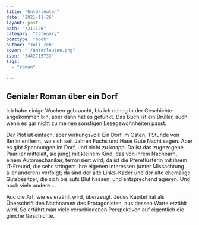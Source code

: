 ```yaml
---
title: "Unterleuten"
date: "2021-11-26"
layout: post
path: "/211126"
category: "Category"
posttype: "book"
author: "Juli Zeh"
cover: "./unterleuten.png"
isbn: "3442715733"
tags:
  - "roman"

---
```

## Genialer Roman über ein Dorf

Ich habe einige Wochen gebraucht, bis ich richtig in der Geschichte angekommen bin, aber dann hat es gefunkt. Das Buch ist ein Brüller, auch wenn es gar nicht zu meinen sonstigen Lesegewohnheiten passt.

Der Plot ist einfach, aber wirkungsvoll: Ein Dorf im Osten, 1 Stunde von Berlin entfernt, wo sich seit Jahren Fuchs und Hase Gute Nacht sagen. Aber es gibt Spannungen im Dorf, und nicht zu knapp. Da ist das zugezogene Paar (er mittelalt, sie jung) mit kleinem Kind, das von ihrem Nachbarn, einem Automechaniker, terrorisiert wird; da ist die Pfereflüsterin mit ihrem IT-Freund, die sehr stringent ihre eigenen Interessen (unter Missachtung aller anderen) verfolgt; da sind der alte Links-Kader und der alte ehemalige Gutsbesitzer, die sich bis aufs Blut hassen, und entsprechend agieren. Und noch viele andere ...

Auc die Art, wie es erzählt wird, überzeugt. Jedes Kapitel hat als Überschrift den Nachnamen des Protagonisten, aus dessen Warte erzählt wird. So erfährt man viele verschiedenen Perspektiven auf eigentlich die gleiche Geschichte. 